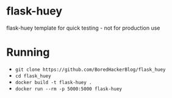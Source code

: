 # flask-huey
flask-huey template for quick testing - not for production use


# Running
- `git clone https://github.com/BoredHackerBlog/flask_huey`
- `cd flask_huey`
- `docker build -t flask-huey .`
- `docker run --rm -p 5000:5000 flask-huey`

